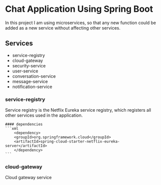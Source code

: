 # Chat Application Using Spring Boot

In this project I am using microservices, so that any new function could be added as a new service without affecting other services.

## Services

  * service-registry
  * cloud-gateway
  * security-service
  * user-service
  * conversation-service
  * message-service
  * notification-service
  
### service-registry

Service registry is the Netflix Eureka service registry, which registers all other services used in the application.

    #### dependencies
	```xml
	    <dependency>
		<groupId>org.springframework.cloud</groupId>
		<artifactId>spring-cloud-starter-netflix-eureka-server</artifactId>
	    </dependency>
	```

### cloud-gateway

Cloud gateway service 
